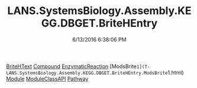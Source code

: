 ﻿---
title: LANS.SystemsBiology.Assembly.KEGG.DBGET.BriteHEntry
date: 6/13/2016 6:38:06 PM
---

[BriteHText](T-LANS.SystemsBiology.Assembly.KEGG.DBGET.BriteHEntry.BriteHText.html)
[Compound](T-LANS.SystemsBiology.Assembly.KEGG.DBGET.BriteHEntry.Compound.html)
[EnzymaticReaction](T-LANS.SystemsBiology.Assembly.KEGG.DBGET.BriteHEntry.EnzymaticReaction.html)
[ModsBrite`1](T-LANS.SystemsBiology.Assembly.KEGG.DBGET.BriteHEntry.ModsBrite`1.html)
[Module](T-LANS.SystemsBiology.Assembly.KEGG.DBGET.BriteHEntry.Module.html)
[ModuleClassAPI](T-LANS.SystemsBiology.Assembly.KEGG.DBGET.BriteHEntry.ModuleClassAPI.html)
[Pathway](T-LANS.SystemsBiology.Assembly.KEGG.DBGET.BriteHEntry.Pathway.html)
